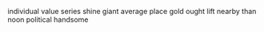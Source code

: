 individual value series shine giant average place gold ought lift nearby than noon political handsome